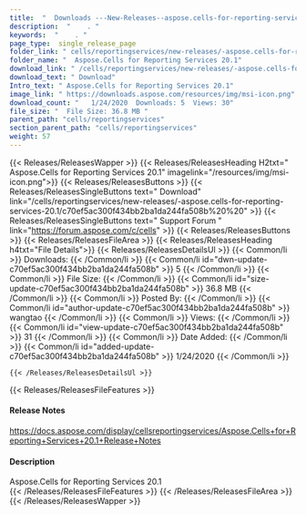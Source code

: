 ```yaml
---
title:  "  Downloads ---New-Releases--aspose.cells-for-reporting-services-20.1 . " 
description:  "    . " 
keywords:  "    . " 
page_type:  single_release_page
folder_link: " cells/reportingservices/new-releases/-aspose.cells-for-reporting-services-20.1/"
folder_name: "  Aspose.Cells for Reporting Services 20.1"
download_link: " /cells/reportingservices/new-releases/-aspose.cells-for-reporting-services-20.1/c70ef5ac300f434bb2ba1da244fa508b"
download_text: " Download"
Intro_text: " Aspose.Cells for Reporting Services 20.1"
image_link: " https://downloads.aspose.com/resources/img/msi-icon.png"
download_count: "   1/24/2020  Downloads: 5  Views: 30"
file_size: "  File Size: 36.8 MB "
parent_path: "cells/reportingservices"
section_parent_path: "cells/reportingservices"
weight: 57 
---
```


{{< Releases/ReleasesWapper >}}
  {{< Releases/ReleasesHeading H2txt="  Aspose.Cells for Reporting Services 20.1" imagelink="/resources/img/msi-icon.png">}}
  {{< Releases/ReleasesButtons >}}
    {{< Releases/ReleasesSingleButtons text=" Download" link="/cells/reportingservices/new-releases/-aspose.cells-for-reporting-services-20.1/c70ef5ac300f434bb2ba1da244fa508b%20%20" >}}
    {{< Releases/ReleasesSingleButtons text=" Support Forum " link="https://forum.aspose.com/c/cells" >}}
  {{< Releases/ReleasesButtons >}}
  {{< Releases/ReleasesFileArea >}}
    {{< Releases/ReleasesHeading h4txt="File Details">}}
    {{< Releases/ReleasesDetailsUl >}}
            {{< Common/li  >}} Downloads: {{< /Common/li >}} 
      {{< Common/li id="dwn-update-c70ef5ac300f434bb2ba1da244fa508b" >}} 5 {{< /Common/li >}} 
      {{< Common/li  >}} File Size: {{< /Common/li >}} 
      {{< Common/li id="size-update-c70ef5ac300f434bb2ba1da244fa508b" >}} 36.8 MB {{< /Common/li >}} 
      {{< Common/li  >}} Posted By: {{< /Common/li >}} 
      {{< Common/li id="author-update-c70ef5ac300f434bb2ba1da244fa508b" >}} wangtao {{< /Common/li >}} 
      {{< Common/li  >}} Views: {{< /Common/li >}} 
      {{< Common/li id="view-update-c70ef5ac300f434bb2ba1da244fa508b" >}} 31 {{< /Common/li >}} 
      {{< Common/li  >}} Date Added: {{< /Common/li >}} 
      {{< Common/li id="added-update-c70ef5ac300f434bb2ba1da244fa508b" >}} 1/24/2020 {{< /Common/li >}} 

    {{< /Releases/ReleasesDetailsUl >}}

  {{< Releases/ReleasesFileFeatures >}}
      <h4>Release Notes</h4><div><a href="https://docs.aspose.com/display/cellsreportingservices/Aspose.Cells+for+Reporting+Services+20.1+Release+Notes">https://docs.aspose.com/display/cellsreportingservices/Aspose.Cells+for+Reporting+Services+20.1+Release+Notes</a></div><h4>Description</h4><div class="HTMLDescription">Aspose.Cells for Reporting Services 20.1</div>
  {{< /Releases/ReleasesFileFeatures >}}
 {{< /Releases/ReleasesFileArea >}}
{{< /Releases/ReleasesWapper >}}


